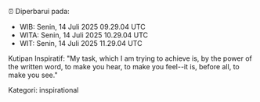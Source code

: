 ⏰ Diperbarui pada:
- WIB: Senin, 14 Juli 2025 09.29.04 UTC
- WITA: Senin, 14 Juli 2025 10.29.04 UTC
- WIT: Senin, 14 Juli 2025 11.29.04 UTC

Kutipan Inspiratif:
"My task, which I am trying to achieve is, by the power of the written word, to make you hear, to make you feel--it is, before all, to make you see."


Kategori: inspirational

